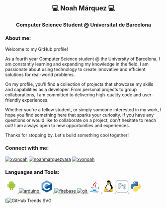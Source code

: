 <h2 align="center"> 💻 Noah Márquez 💻 </h2>
<h3 align="center">Computer Science Student @ Universitat de Barcelona</h3>

<h3 align="left">About me:</h3>
Welcome to my GitHub profile!

As a fourth year Computer Science student @ the University of Barcelona, I am constantly learning and expanding my knowledge in the field. I am passionate about using technology to create innovative and efficient solutions for real-world problems.

On my profile, you'll find a collection of projects that showcase my skills and capabilities as a developer. From personal projects to group collaborations, I am committed to delivering high-quality code and user-friendly experiences.

Whether you're a fellow student, or simply someone interested in my work, I hope you find something here that sparks your curiosity. If you have any questions or would like to collaborate on a project, don't hesitate to reach out! I am always open to new opportunities and experiences.

Thanks for stopping by. Let's build something cool together!

<h3 align="left">Connect with me:</h3>
<p align="left">
<a href="https://twitter.com/xvxnoah" target="blank"><img align="center" src="https://raw.githubusercontent.com/rahuldkjain/github-profile-readme-generator/master/src/images/icons/Social/twitter.svg" alt="xvxnoah" height="30" width="40" /></a>
<a href="https://linkedin.com/in/noahmarquezvara" target="blank"><img align="center" src="https://raw.githubusercontent.com/rahuldkjain/github-profile-readme-generator/master/src/images/icons/Social/linked-in-alt.svg" alt="noahmarquezvara" height="30" width="40" /></a>
<a href="https://instagram.com/xvxnoah" target="blank"><img align="center" src="https://raw.githubusercontent.com/rahuldkjain/github-profile-readme-generator/master/src/images/icons/Social/instagram.svg" alt="xvxnoah" height="30" width="40" /></a>
</p>

<h3 align="left">Languages and Tools:</h3>
<p align="left"> <a href="https://developer.android.com" target="_blank" rel="noreferrer"> <img src="https://raw.githubusercontent.com/devicons/devicon/master/icons/android/android-original-wordmark.svg" alt="android" width="40" height="40"/> </a> <a href="https://www.arduino.cc/" target="_blank" rel="noreferrer"> <img src="https://cdn.worldvectorlogo.com/logos/arduino-1.svg" alt="arduino" width="40" height="40"/> </a> <a href="https://www.cprogramming.com/" target="_blank" rel="noreferrer"> <img src="https://raw.githubusercontent.com/devicons/devicon/master/icons/c/c-original.svg" alt="c" width="40" height="40"/> </a> <a href="https://firebase.google.com/" target="_blank" rel="noreferrer"> <img src="https://www.vectorlogo.zone/logos/firebase/firebase-icon.svg" alt="firebase" width="40" height="40"/> </a> <a href="https://git-scm.com/" target="_blank" rel="noreferrer"> <img src="https://www.vectorlogo.zone/logos/git-scm/git-scm-icon.svg" alt="git" width="40" height="40"/> </a> <a href="https://www.java.com" target="_blank" rel="noreferrer"> <img src="https://raw.githubusercontent.com/devicons/devicon/master/icons/java/java-original.svg" alt="java" width="40" height="40"/> </a> <a href="https://www.linux.org/" target="_blank" rel="noreferrer"> <img src="https://raw.githubusercontent.com/devicons/devicon/master/icons/linux/linux-original.svg" alt="linux" width="40" height="40"/> </a> <a href="https://www.photoshop.com/en" target="_blank" rel="noreferrer"> <img src="https://raw.githubusercontent.com/devicons/devicon/master/icons/photoshop/photoshop-line.svg" alt="photoshop" width="40" height="40"/> </a> <a href="https://www.python.org" target="_blank" rel="noreferrer"> <img src="https://raw.githubusercontent.com/devicons/devicon/master/icons/python/python-original.svg" alt="python" width="40" height="40"/> </a> </p>

[![GitHub Trends SVG](https://api.githubtrends.io/user/svg/xvxnoah/repos?time_range=one_year&loc_metric=changed&theme=dark)
